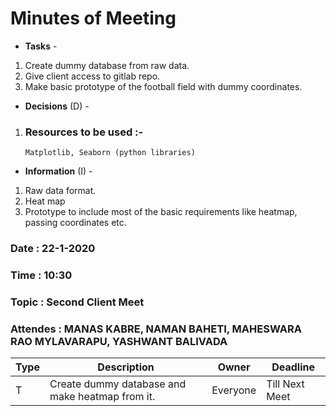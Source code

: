 # Minutes of Meeting

* **Tasks** - 
 1. Create dummy database from raw data.
 2. Give client access to gitlab repo.
 3. Make basic prototype of the football field with dummy coordinates.

* **Decisions** (D) - 
 1. ### Resources to be used :- 
        Matplotlib, Seaborn (python libraries)
* **Information** (I) -
 1. Raw data format.
 2. Heat map
 3. Prototype to include most of the basic requirements like heatmap, passing coordinates etc.
 
### Date : 22-1-2020
### Time : 10:30
### Topic : Second Client Meet
### Attendes : MANAS KABRE, NAMAN BAHETI, MAHESWARA RAO MYLAVARAPU, YASHWANT BALIVADA  

Type | Description | Owner | Deadline
---- | ---- | ---- | ----
T | Create dummy database and make heatmap from it.| Everyone | Till Next Meet